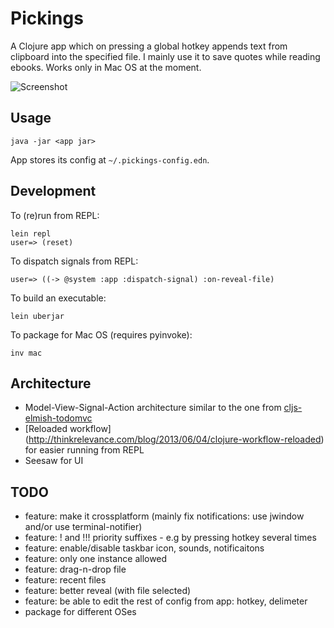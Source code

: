 # Pickings

A Clojure app which on pressing a global hotkey appends text from clipboard into the specified file.
I mainly use it to save quotes while reading ebooks.
Works only in Mac OS at the moment.

![Screenshot](http://i.imgur.com/2TB9j6W.png)

## Usage

    java -jar <app jar>
    
App stores its config at `~/.pickings-config.edn`.

## Development

To (re)run from REPL:

    lein repl
    user=> (reset)

To dispatch signals from REPL:

    user=> ((-> @system :app :dispatch-signal) :on-reveal-file)

To build an executable:

    lein uberjar

To package for Mac OS (requires pyinvoke):

    inv mac
    
## Architecture

- Model-View-Signal-Action architecture similar to the one from [cljs-elmish-todomvc](https://github.com/metametadata/cljs-elmish-todomvc)
- [Reloaded workflow] (http://thinkrelevance.com/blog/2013/06/04/clojure-workflow-reloaded) for easier running from REPL
- Seesaw for UI

## TODO

- feature: make it crossplatform (mainly fix notifications: use jwindow and/or use terminal-notifier)
- feature: ! and !!! priority suffixes - e.g by pressing hotkey several times
- feature: enable/disable taskbar icon, sounds, notificaitons
- feature: only one instance allowed
- feature: drag-n-drop file
- feature: recent files
- feature: better reveal (with file selected)
- feature: be able to edit the rest of config from app: hotkey, delimeter
- package for different OSes
